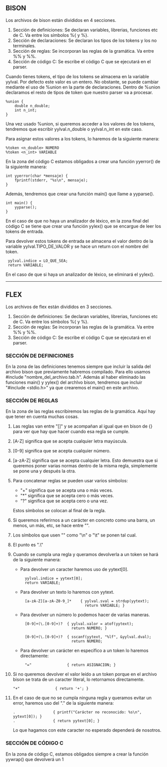 ## BISON

Los archivos de bison están divididos en 4 secciones.
1. Sección de definiciones: Se declaran variables, librerias, funciones etc de C. Va entre los símbolos %{ y %}.
2. Sección de declaraciones: Se declaran los tipos de los tokens y los no terminales.
3. Sección de reglas: Se incorporan las reglas de la gramática. Va entre %% y %%.
4. Sección de código C: Se escribe el código C que se ejecutará en el parser.

Cuando tienes tokens, el tipo de los tokens se almacena en la variable yylval. Por defecto este valor es un entero.
No obstante, se puede cambiar mediante el uso de %union en la parte de declaraciones. Dentro de %union declaramos
el resto de tipos de token que nuestro parser va a procesar.

    %union {
        double n_double;
        int n_int;
    }

Una vez usado %union, si queremos acceder a los valores de los tokens, tendremos que escribir yylval.n_double
o yylval.n_int en este caso.

Para asignar estos valores a los tokens, lo haremos de la siguiente manera:

    %token <n_double> NUMERO
    %token <n_int> VARIABLE

En la zona del código C estamos obligados a crear una función yyerror() de la siguiente manera:

    int yyerror(char *mensaje) {
        fprintf(stderr, "%s\n", mensaje);
    }
    
Además, tendremos que crear una función main() que llame a yyparse().

    int main() {
        yyparse();
    }
    
En el caso de que no haya un analizador de léxico, en la zona final del código C se tiene que crear una función yylex()
que se encargue de leer los tokens de entrada.

Para devolver estos tokens de entrada se almacena el valor dentro de la variable yylval.TIPO_DE_VALOR y se
hace un return con el nombre del token.

     yylval.indice = LO_QUE_SEA;
     return VARIABLE;

En el caso de que si haya un analizador de léxico, se eliminará el yylex().

---
## FLEX

Los archivos de flex están divididos en 3 secciones.
1. Sección de definiciones: Se declaran variables, librerias, funciones etc de C. Va entre los símbolos %{ y %}.
2. Sección de reglas: Se incorporan las reglas de la gramática. Va entre %% y %%.
3. Sección de código C: Se escribe el código C que se ejecutará en el parser.

### SECCIÓN DE DEFINICIONES

En la zona de las definiciones tenemos siempre que incluir la salida del archivo bison que previamente habremos
compilado. Para ello usamos #include "nombre_del_archivo.tab.h". Además al haber eliminado las funciones main() y
yylex() del archIvo bison, tendremos que incluir "#include <stdio.h>" ya que crearemos el main() en este archivo.

### SECCIÓN DE REGLAS


En la zona de las reglas escribiremos las reglas de la gramática. Aquí hay que tener en cuenta muchas cosas.
1. Las reglas van entre "[]" y se acompañan al igual que en bison de {} para ver que hay que hacer cuando esa
regla se cumple.

2. [A-Z] significa que se acepta cualquier letra mayúscula.

3. [0-9] significa que se acepta cualquier número.

4. [a-zA-Z] significa que se acepta cualquier letra. Esto demuestra que si queremos poner varias normas dentro
de la misma regla, simplemente se pone una y después la otra.

5. Para concatenar reglas se pueden usar varios símbolos:

    - "+" significa que se acepta una o más veces.
    - "*" significa que se acepta cero o más veces.
    - "?" significa que se acepta cero o una vez.

    Estos símbolos se colocan al final de la regla.

6. Si queremos referirnos a un carácter en concreto como una barra, un menos, un más, etc, se hace entre "".

7. Los símbolos que usen "\" como "\n" o "\t" se ponen tal cual.

8. El punto es ".\\"

9. Cuando se cumpla una regla y queramos devolverla a un token se hará de la siguiente manera:

   - Para devolver un caracter haremos uso de yytext[0].

           yylval.indice = yytext[0];
           return VARIABLE;
    
   - Para devolver un texto lo haremos con yytext.

           [a-zA-Z][a-zA-Z0-9_]*    { yylval.sval = strdup(yytext);
                                      return VARIABLE; }

   - Para devolver un número lo podemos hacer de varias maneras.

           [0-9]+(\.[0-9]+)?  { yylval.valor = atof(yytext);
                                return NUMERO; }
    
           [0-9]+(\.[0-9]+)?  { sscanf(yytext, "%lf", &yylval.dval);
                                return NUMERO;

   - Para devolver un carácter en específico a un token lo haremos directamente:

           "="                { return ASIGNACION; }

10. Si no queremos devolver el valor leído a un token porque en el archivo bison se trata de un caracter literal,
lo retornamos directamente.

        "+"                { return '+'; }

11. En el caso de que no se cumpla ninguna regla y queramos evitar un error, haremos uso del "." de la siguiente
manera:

        .                 { printf("Carácter no reconocido: %s\n", yytext[0]); }
        .                 { return yytext[0]; }

    Lo que hagamos con este caracter no esperado dependerá de nosotros.

### SECCIÓN DE CÓDIGO C

En la zona de código C, estamos obligados siempre a crear la función yywrap() que devolverá un 1    
